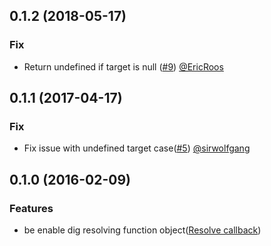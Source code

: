## 0.1.2 (2018-05-17)

### Fix

- Return undefined if target is null ([#9](https://github.com/joe-re/object-dig/pull/9)) [@EricRoos](https://github.com/EricRoos)

## 0.1.1 (2017-04-17)

### Fix

- Fix issue with undefined target case([#5](https://github.com/joe-re/object-dig/pull/5)) [@sirwolfgang](https://github.com/sirwolfgang)

## 0.1.0 (2016-02-09)

### Features

- be enable dig resolving function object([Resolve callback](https://github.com/joe-re/object-dig/pull/3))
